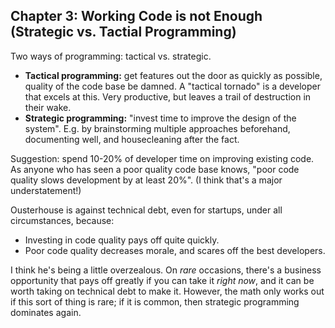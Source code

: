 ## Chapter 3: Working Code is not Enough (Strategic vs. Tactial Programming)

Two ways of programming: tactical vs. strategic.

- **Tactical programming:** get features out the door as quickly as possible, quality of the code
  base be damned. A "tactical tornado" is a developer that excels at this. Very productive, but
  leaves a trail of destruction in their wake.
- **Strategic programming:** "invest time to improve the design of the system". E.g. by
  brainstorming multiple approaches beforehand, documenting well, and housecleaning after the fact.

Suggestion: spend 10-20% of developer time on improving existing code. As anyone who has seen a poor
quality code base knows, "poor code quality slows development by at least 20%". (I think that's a
major understatement!)

Ousterhouse is against technical debt, even for startups, under all circumstances, because:

- Investing in code quality pays off quite quickly.
- Poor code quality decreases morale, and scares off the best developers.

I think he's being a little overzealous. On _rare_ occasions, there's a business opportunity that
pays off greatly if you can take it _right now_, and it can be worth taking on technical debt to
make it. However, the math only works out if this sort of thing is rare; if it is common, then
strategic programming dominates again.

